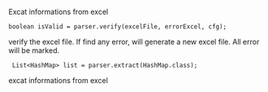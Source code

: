Excat informations from excel
```$xslt
boolean isValid = parser.verify(excelFile, errorExcel, cfg);
```
verify the excel file. If find any error, will generate a new excel file. All error will be marked.

```$xslt
 List<HashMap> list = parser.extract(HashMap.class);
```
excat informations from excel
